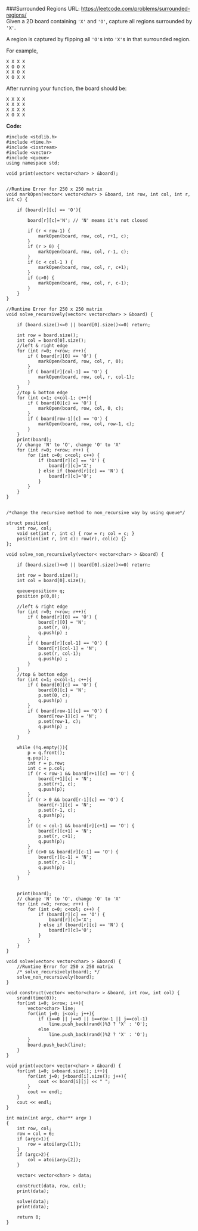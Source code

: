 ###Surrounded Regions
URL: https://leetcode.com/problems/surrounded-regions/</br>
Given a 2D board containing `'X'` and `'O'`, capture all regions surrounded by `'X'`.

A region is captured by flipping all `'O'`s into `'X'`s in that surrounded region.

For example,

	X X X X
	X O O X
	X X O X
	X O X X

After running your function, the board should be:

	X X X X
	X X X X
	X X X X
	X O X X

__Code:__

	#include <stdlib.h>
	#include <time.h>
	#include <iostream>
	#include <vector>
	#include <queue>
	using namespace std;

	void print(vector< vector<char> > &board);


	//Runtime Error for 250 x 250 matrix
	void markOpen(vector< vector<char> > &board, int row, int col, int r, int c) {

	    if (board[r][c] == 'O'){

	        board[r][c]='N'; // 'N' means it's not closed

	        if (r < row-1) {
	            markOpen(board, row, col, r+1, c);
	        }
	        if (r > 0) {
	            markOpen(board, row, col, r-1, c);
	        }
	        if (c < col-1 ) {
	            markOpen(board, row, col, r, c+1); 
	        }
	        if (c>0) {
	            markOpen(board, row, col, r, c-1);
	        }
	    }
	}

	//Runtime Error for 250 x 250 matrix
	void solve_recursively(vector< vector<char> > &board) {

	    if (board.size()<=0 || board[0].size()<=0) return;

	    int row = board.size();
	    int col = board[0].size();
	    //left & right edge
	    for (int r=0; r<row; r++){
	        if ( board[r][0] == 'O') {
	            markOpen(board, row, col, r, 0); 
	        }
	        if ( board[r][col-1] == 'O') {
	            markOpen(board, row, col, r, col-1); 
	        }
	    }
	    //top & bottom edge
	    for (int c=1; c<col-1; c++){
	        if ( board[0][c] == 'O') {
	            markOpen(board, row, col, 0, c); 
	        }
	        if ( board[row-1][c] == 'O') {
	            markOpen(board, row, col, row-1, c); 
	        }
	    }
	    print(board);
	    // change 'N' to 'O', change 'O' to 'X'
	    for (int r=0; r<row; r++) {
	        for (int c=0; c<col; c++) {
	            if (board[r][c] == 'O') {
	                board[r][c]='X';
	            } else if (board[r][c] == 'N') {
	                board[r][c]='O';
	            }
	        }
	    }
	}


	/*change the recursive method to non_recursive way by using queue*/

	struct position{
	    int row, col;
	    void set(int r, int c) { row = r; col = c; }
	    position(int r, int c): row(r), col(c) {}
	};

	void solve_non_recursively(vector< vector<char> > &board) {

	    if (board.size()<=0 || board[0].size()<=0) return;

	    int row = board.size();
	    int col = board[0].size();

	    queue<position> q;
	    position p(0,0);

	    //left & right edge
	    for (int r=0; r<row; r++){
	        if ( board[r][0] == 'O') {
	            board[r][0] = 'N';
	            p.set(r, 0);
	            q.push(p) ; 
	        }
	        if ( board[r][col-1] == 'O') {
	            board[r][col-1] = 'N';
	            p.set(r, col-1);
	            q.push(p) ; 
	        }
	    }
	    //top & bottom edge
	    for (int c=1; c<col-1; c++){
	        if ( board[0][c] == 'O') {
	            board[0][c] = 'N';
	            p.set(0, c);
	            q.push(p) ; 
	        }
	        if ( board[row-1][c] == 'O') {
	            board[row-1][c] = 'N';
	            p.set(row-1, c);
	            q.push(p) ; 
	        }
	    }

	    while (!q.empty()){
	        p = q.front();
	        q.pop(); 
	        int r = p.row;
	        int c = p.col;
	        if (r < row-1 && board[r+1][c] == 'O') {
	            board[r+1][c] = 'N';
	            p.set(r+1, c);
	            q.push(p);
	        }
	        if (r > 0 && board[r-1][c] == 'O') {
	            board[r-1][c] = 'N';
	            p.set(r-1, c);
	            q.push(p);
	        }
	        if (c < col-1 && board[r][c+1] == 'O') {
	            board[r][c+1] = 'N';
	            p.set(r, c+1);
	            q.push(p);
	        }
	        if (c>0 && board[r][c-1] == 'O') {
	            board[r][c-1] = 'N';
	            p.set(r, c-1);
	            q.push(p);
	        }
	    }


	    print(board);
	    // change 'N' to 'O', change 'O' to 'X'
	    for (int r=0; r<row; r++) {
	        for (int c=0; c<col; c++) {
	            if (board[r][c] == 'O') {
	                board[r][c]='X';
	            } else if (board[r][c] == 'N') {
	                board[r][c]='O';
	            }
	        }
	    }
	}

	void solve(vector< vector<char> > &board) {
	    //Runtime Error for 250 x 250 matrix
	    /* solve_recursively(board); */
	    solve_non_recursively(board); 
	}

	void construct(vector< vector<char> > &board, int row, int col) {
	    srand(time(0));
	    for(int i=0; i<row; i++){
	        vector<char> line;
	        for(int j=0; j<col; j++){
	            if (i==0 || j==0 || i==row-1 || j==col-1) 
	                line.push_back(rand()%3 ? 'X' : 'O'); 
	            else
	                line.push_back(rand()%2 ? 'X' : 'O'); 
	        }
	        board.push_back(line);
	    }
	}

	void print(vector< vector<char> > &board) {
	    for(int i=0; i<board.size(); i++){
	        for(int j=0; j<board[i].size(); j++){
	            cout << board[i][j] << " ";
	        }
	        cout << endl;
	    }
	    cout << endl;
	}

	int main(int argc, char** argv )
	{
	    int row, col;
	    row = col = 6;
	    if (argc>1){
	        row = atoi(argv[1]);
	    }
	    if (argc>2){
	        col = atoi(argv[2]);
	    }

	    vector< vector<char> > data;

	    construct(data, row, col);
	    print(data);

	    solve(data);
	    print(data);

	    return 0;
	}